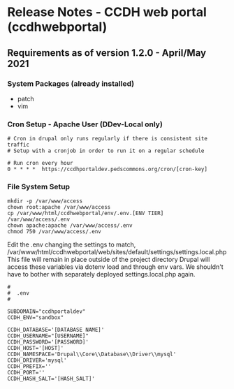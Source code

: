 #  Release Notes - CCDH web portal (ccdhwebportal)

## Requirements as of version 1.2.0 - April/May 2021

### System Packages (already installed)
- patch
- vim

### Cron Setup - Apache User (DDev-Local only)
```
# Cron in drupal only runs regularly if there is consistent site traffic
# Setup with a cronjob in order to run it on a regular schedule

# Run cron every hour
0 * * * *  https://ccdhportaldev.pedscommons.org/cron/[cron-key]
```


### File System Setup
```
mkdir -p /var/www/access
chown root:apache /var/www/access
cp /var/www/html/ccdhwebportal/env/.env.[ENV TIER] /var/www/access/.env
chown apache:apache /var/www/access/.env
chmod 750 /var/www/access/.env
```
Edit the .env changing the settings to match,
/var/www/html/ccdhwebportal/web/sites/default/settings/settings.local.php
This file will remain in place outside of the project directory
Drupal will access these variables via dotenv load and through env vars.
We shouldn't have to bother with separately deployed settings.local.php again.
```
#
#  .env
#

SUBDOMAIN="ccdhportaldev"
CCDH_ENV="sandbox"

CCDH_DATABASE='[DATABASE NAME]'
CCDH_USERNAME="[USERNAME]"
CCDH_PASSWORD='[PASSWORD]'
CCDH_HOST='[HOST]'
CCDH_NAMESPACE='Drupal\\Core\\Database\\Driver\\mysql'
CCDH_DRIVER='mysql'
CCDH_PREFIX=''
CCDH_PORT=''
CCDH_HASH_SALT='[HASH_SALT]'
```

